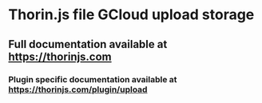 # Thorin.js file GCloud upload storage
## Full documentation available at https://thorinjs.com

### Plugin specific documentation available at https://thorinjs.com/plugin/upload